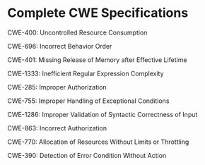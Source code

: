 

# Complete CWE Specifications

CWE-400: Uncontrolled Resource Consumption

CWE-696: Incorrect Behavior Order

CWE-401: Missing Release of Memory after Effective Lifetime

CWE-1333: Inefficient Regular Expression Complexity

CWE-285: Improper Authorization

CWE-755: Improper Handling of Exceptional Conditions

CWE-1286: Improper Validation of Syntactic Correctness of Input

CWE-863: Incorrect Authorization

CWE-770: Allocation of Resources Without Limits or Throttling

CWE-390: Detection of Error Condition Without Action